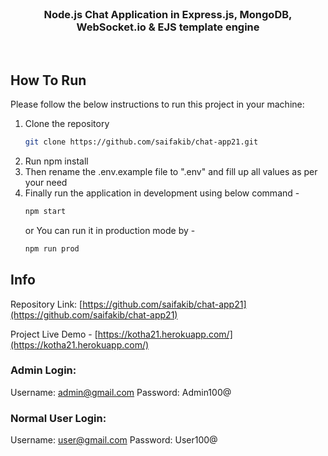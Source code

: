 <br />

<p align="center">
<h3 align="center">Node.js Chat Application in Express.js, MongoDB, WebSocket.io & EJS template engine</h3>
</P>

<br />

## How To Run

Please follow the below instructions to run this project in your machine:

1. Clone the repository
    ```sh
    git clone https://github.com/saifakib/chat-app21.git
    ```
2. Run npm install
3. Then rename the .env.example file to ".env" and fill up all values as per your need
4. Finally run the application in development using below command -
   ```sh
   npm start
   ```
   or
   You can run it in production mode by -
   ```sh
   npm run prod
   ```
   

## Info

Repository Link: [https://github.com/saifakib/chat-app21](https://github.com/saifakib/chat-app21)

Project Live Demo - [https://kotha21.herokuapp.com/](https://kotha21.herokuapp.com/)


### Admin Login:

Username: admin@gmail.com
Password: Admin100@

### Normal User Login:

Username: user@gmail.com
Password: User100@
